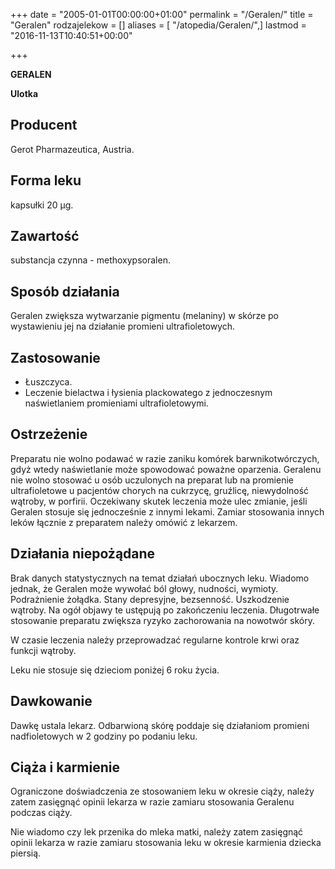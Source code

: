 +++
date = "2005-01-01T00:00:00+01:00"
permalink = "/Geralen/"
title = "Geralen"
rodzajelekow = []
aliases = [ "/atopedia/Geralen/",]
lastmod = "2016-11-13T10:40:51+00:00"

+++

**GERALEN**

**Ulotka**

Producent
---------

Gerot Pharmazeutica, Austria.

Forma leku
----------

kapsułki 20 μg.

Zawartość
---------

substancja czynna - methoxypsoralen.

Sposób działania
----------------

Geralen zwiększa wytwarzanie pigmentu (melaniny) w skórze po wystawieniu jej na działanie promieni ultrafioletowych.

Zastosowanie
------------

-   Łuszczyca.
-   Leczenie bielactwa i łysienia plackowatego z jednoczesnym naświetlaniem promieniami ultrafioletowymi.

Ostrzeżenie
-----------

Preparatu nie wolno podawać w razie zaniku komórek barwnikotwórczych, gdyż wtedy naświetlanie może spowodować poważne oparzenia. Geralenu nie wolno stosować u osób uczulonych na preparat lub na promienie ultrafioletowe u pacjentów chorych na cukrzycę, gruźlicę, niewydolność wątroby, w porfirii. Oczekiwany skutek leczenia może ulec zmianie, jeśli Geralen stosuje się jednocześnie z innymi lekami. Zamiar stosowania innych leków łącznie z preparatem należy omówić z lekarzem.

Działania niepożądane
---------------------

Brak danych statystycznych na temat działań ubocznych leku. Wiadomo jednak, że Geralen może wywołać ból głowy, nudności, wymioty. Podrażnienie żołądka. Stany depresyjne, bezsenność. Uszkodzenie wątroby. Na ogół objawy te ustępują po zakończeniu leczenia. Długotrwałe stosowanie preparatu zwiększa ryzyko zachorowania na nowotwór skóry.

W czasie leczenia należy przeprowadzać regularne kontrole krwi oraz funkcji wątroby.

Leku nie stosuje się dzieciom poniżej 6 roku życia.

Dawkowanie
----------

Dawkę ustala lekarz. Odbarwioną skórę poddaje się działaniom promieni nadfioletowych w 2 godziny po podaniu leku.

Ciąża i karmienie
-----------------

Ograniczone doświadczenia ze stosowaniem leku w okresie ciąży, należy zatem zasięgnąć opinii lekarza w razie zamiaru stosowania Geralenu podczas ciąży.

Nie wiadomo czy lek przenika do mleka matki, należy zatem zasięgnąć opinii lekarza w razie zamiaru stosowania leku w okresie karmienia dziecka piersią.
